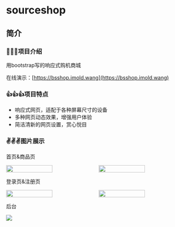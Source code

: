 # sourceshop



## 简介

### 🙂🙂🙂项目介绍

用bootstrap写的响应式购机商城

在线演示：[https://bsshop.imold.wang](https://bsshop.imold.wang)



### 👍👍👍项目特点

- 响应式网页，适配于各种屏幕尺寸的设备
- 多种网页动态效果，增强用户体验
- 简洁清新的网页设置，赏心悦目



### ✌️✌️✌️图片展示

首页&商品页

<div style="display:flex">
    <img src="https://up.imold.wang/myprojects/sourceshop/imgs/1.png" width="50%" height="auto" />
    <img src="https://up.imold.wang/myprojects/sourceshop/imgs/2.png" width="50%" height="auto" />
</div>


登录页&注册页

<div style="display:flex">
    <img src="https://up.imold.wang/myprojects/sourceshop/imgs/3.png" width="50%" height="auto" />
    <img src="https://up.imold.wang/myprojects/sourceshop/imgs/5.png" width="50%" height="auto" />
</div>


后台

![](https://up.imold.wang/myprojects/sourceshop/imgs/6.png)

